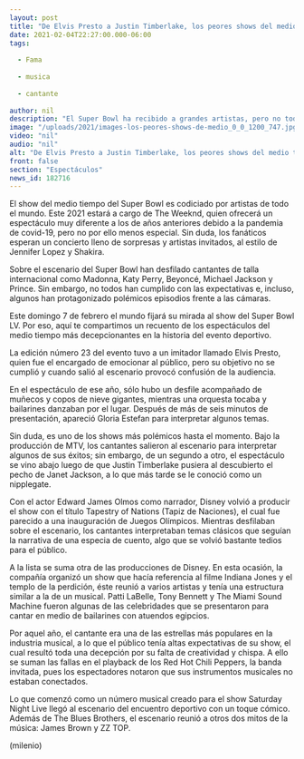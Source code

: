 ```yaml
---
layout: post
title: "De Elvis Presto a Justin Timberlake, los peores shows del medio tiempo del Super Bowl"
date: 2021-02-04T22:27:00.000-06:00
tags:
  
  - Fama
  
  - musica
  
  - cantante
  
author: nil
description: "El Super Bowl ha recibido a grandes artistas, pero no todos cumplieron con las expectativas e, incluso, algunos protagonizaron polémicos episodios frente a las cámaras. "
image: "/uploads/2021/images-los-peores-shows-de-medio_0_0_1200_747.jpg"
video: "nil"
audio: "nil"
alt: "De Elvis Presto a Justin Timberlake, los peores shows del medio tiempo del Super Bowl"
front: false
section: "Espectáculos"
news_id: 182716
---
```


El show del medio tiempo del Super Bowl es codiciado por artistas de todo el mundo. Este 2021 estará a cargo de The Weeknd, quien ofrecerá un espectáculo muy diferente a los de años anteriores debido a la pandemia de covid-19, pero no por ello menos especial. Sin duda, los fanáticos esperan un concierto lleno de sorpresas y artistas invitados, al estilo de Jennifer Lopez y Shakira. 

Sobre el escenario del Super Bowl han desfilado cantantes de talla internacional como Madonna, Katy Perry, Beyoncé, Michael Jackson y Prince. Sin embargo, no todos han cumplido con las expectativas e, incluso, algunos han protagonizado polémicos episodios frente a las cámaras.  

Este domingo 7 de febrero el mundo fijará su mirada al show del Super Bowl LV. Por eso, aquí te compartimos un recuento de los espectáculos del medio tiempo más decepcionantes en la historia del evento deportivo.  

La edición número 23 del evento tuvo a un imitador llamado Elvis Presto, quien fue el encargado de emocionar al público, pero su objetivo no se cumplió y cuando salió al escenario provocó confusión de la audiencia.  

En el espectáculo de ese año, sólo hubo un desfile acompañado de muñecos y copos de nieve gigantes, mientras una orquesta tocaba y bailarines danzaban por el lugar. Después de más de seis minutos de presentación, apareció Gloria Estefan para interpretar algunos temas.  

Sin duda, es uno de los shows más polémicos hasta el momento. Bajo la producción de MTV, los cantantes salieron al escenario para interpretar algunos de sus éxitos; sin embargo, de un segundo a otro, el espectáculo se vino abajo luego de que Justin Timberlake pusiera al descubierto el pecho de Janet Jackson, a lo que más tarde se le conoció como un nipplegate.  

Con el actor Edward James Olmos como narrador, Disney volvió a producir el show con el título Tapestry of Nations (Tapiz de Naciones), el cual fue parecido a una inauguración de Juegos Olímpicos. Mientras desfilaban sobre el escenario, los cantantes interpretaban temas clásicos que seguían la narrativa de una especia de cuento, algo que se volvió bastante tedios para el público.  

A la lista se suma otra de las producciones de Disney. En esta ocasión, la compañía organizó un show que hacía referencia al filme Indiana Jones y el templo de la perdición, éste reunió a varios artistas y tenía una estructura similar a la de un musical. Patti LaBelle, Tony Bennett y The Miami Sound Machine fueron algunas de las celebridades que se presentaron para cantar en medio de bailarines con atuendos egipcios.  

Por aquel año, el cantante era una de las estrellas más populares en la industria musical, a lo que el público tenía altas expectativas de su show, el cual resultó toda una decepción por su falta de creatividad y chispa. A ello se suman las fallas en el playback de los Red Hot Chili Peppers, la banda invitada, pues los espectadores notaron que sus instrumentos musicales no estaban conectados.  

Lo que comenzó como un número musical creado para el show Saturday Night Live llegó al escenario del encuentro deportivo con un toque cómico. Además de The Blues Brothers, el escenario reunió a otros dos mitos de la música: James Brown y ZZ TOP.  

(milenio)